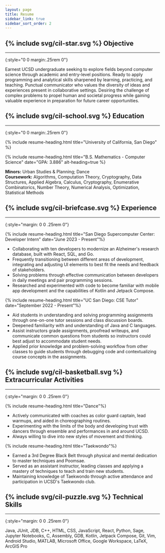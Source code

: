 ```yaml
---
layout: page
title: Resume
sidebar_link: true
sidebar_sort_order: 2
---
```


<h2 class="section-title">{% include svg/cil-star.svg %} Objective</h2>

---
{:style="0 0 margin:.25rem 0"}

Earnest UCSD undergraduate seeking to explore fields beyond computer science through academic and entry-level positions. Ready to apply programming and analytical skills sharpened by learning, practicing, and teaching. Punctual communicator who values the diversity of ideas and experiences present in collaborative settings. Desiring the challenge of complex problems to propel human and societal progress while gaining valuable experience in preparation for future career opportunities.

<h2 class="section-title">{% include svg/cil-school.svg %} Education</h2>

---
{:style="0 0 margin:.25rem 0"}

{% include resume-heading.html title="University of California, San Diego" %}

{% include resume-heading.html title="B.S. Mathematics - Computer Science" date="GPA: 3.886" alt-heading=true %}

**Minors:** Urban Studies & Planning; Dance  
**Coursework:** Algorithms, Computation Theory, Cryptography, Data Structures, Applied Algebra, Calculus, Cryptography, Enumerative Combinatorics, Number Theory, Numerical Analysis, Optimization, Statistical Methods

<h2 class="section-title">{% include svg/cil-briefcase.svg %} Experience</h2>

---
{:style="margin: 0 0 .25rem 0"}

{% include resume-heading.html title="San Diego Supercomputer Center: <br> Developer Intern" date="June 2023 - Present"%}

- Collaborating with ten developers to modernize an Alzheimer's research database, built with React, SQL, and Go.
- Frequently transitioning between different areas of development, integrating and adjusting UI elements to best fit the needs and feedback of stakeholders.
- Solving problems through effective communication between developers in daily meetings and pair programming sessions.
- Researched and experimented with code to become familiar with mobile app development and the capabilities of Kotlin and Jetpack Compose.

{% include resume-heading.html title="UC San Diego: CSE Tutor" date="September 2022 - Present"%}

- Aid students in understanding and solving programming assignments through one-on-one tutor sessions and class discussion boards.
- Deepened familiarity with and understanding of Java and C languages.
- Assist instructors grade assignments, proofread writeups, and communicate common questions from students so instructors could best adjust to accommodate student needs.
- Applied prior knowledge and problem-solving workflow from other classes to guide students through debugging code and contextualizing course concepts in the assignments.

<h2 class="section-title">{% include svg/cil-basketball.svg %} Extracurricular Activities</h2>

---
{:style="margin: 0 0 .25rem 0"}

{% include resume-heading.html title="Dance"%}

- Actively communicated with coaches as color guard captain, lead warmups, and aided in choreographing routines.
- Experimenting with the limits of the body and developing trust with dancers through ensemble and performances in and around UCSD.
- Always willing to dive into new styles of movement and thinking.

{% include resume-heading.html title="Taekwondo"%}

- Earned a 3rd Degree Black Belt through physical and mental dedication to master techniques and Poomsae.
- Served as an assistant instructor, leading classes and applying a mastery of techniques to teach and train new students.
- Maintaining knowledge of Taekwondo through active attendance and participation in UCSD's Taekwondo club.

<h2 class="section-title">{% include svg/cil-puzzle.svg %} Technical Skills</h2>

---
{:style="margin: 0 0 .25rem 0"}

Java, JUnit, JDB, C++, HTML, CSS, JavaScript, React, Python, Sage, Jupyter Notebooks, C, Assembly, GDB, Kotlin, Jetpack Compose, Git, Vim, Android Studio, MATLAB, Microsoft Office, Google Workspace, LaTeX, ArcGIS Pro
